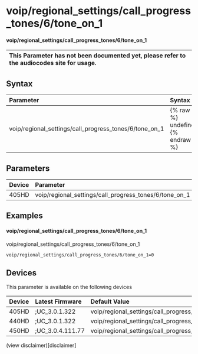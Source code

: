 ﻿---
description: voip/regional_settings/call_progress_tones/6/tone_on_1
search:
    keywords: ['voip','regional_settings','call_progress_tones','6','tone_on_1']
---

# voip/regional_settings/call_progress_tones/6/tone_on_1

#### voip/regional_settings/call_progress_tones/6/tone_on_1


| This Parameter has not been documented yet, please refer to the audiocodes site for usage.  |
| :--- |

## Syntax
| Parameter | Syntax |
| :--- | :--- |
|voip/regional_settings/call_progress_tones/6/tone_on_1 | {% raw %} undefined {% endraw %} |

## Parameters
|Device|Parameter|value|Description|
|:---|:---|:---|:---|
| 405HD | voip/regional_settings/call_progress_tones/6/tone_on_1 |  |  |

## Examples
#### voip/regional_settings/call_progress_tones/6/tone_on_1

voip/regional_settings/call_progress_tones/6/tone_on_1

```
voip/regional_settings/call_progress_tones/6/tone_on_1=0
```

## Devices
This parameter is available on the following devices

| Device | Latest Firmware | Default Value |
|:---|:---|:---|
| 405HD | ;UC_3.0.1.322 | voip/regional_settings/call_progress_tones/6/tone_on_1=0 
| 440HD | ;UC_3.0.1.322 | voip/regional_settings/call_progress_tones/6/tone_on_1=0 
| 450HD | ;UC_3.0.4.111.77 | voip/regional_settings/call_progress_tones/6/tone_on_1=0 

(view disclaimer)[disclaimer]
